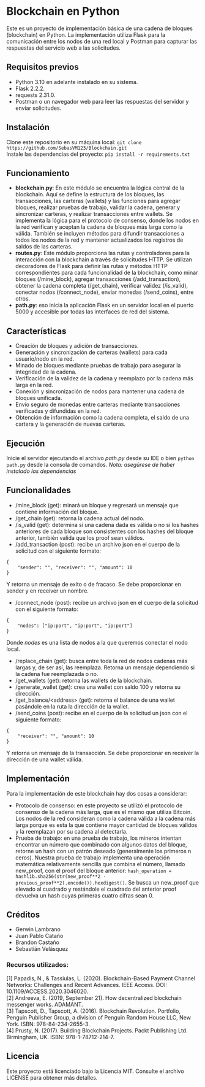 # Blockchain en Python
Este es un proyecto de implementación básica de una cadena de bloques (blockchain) en Python. La implementación utiliza Flask para la comunicación entre los nodos de una red local y Postman para capturar las respuestas del servicio web a las solicitudes. 

## Requisitos previos
* Python 3.10 en adelante instalado en su sistema.
* Flask 2.2.2.
* requests 2.31.0.
* Postman o un navegador web para leer las respuestas del servidor y enviar solicitudes.

## Instalación
Clone este repositorio en su máquina local: `git clone https://github.com/SebasVM123/Blockchain.git`  
Instale las dependencias del proyecto: `pip install -r requirements.txt`

## Funcionamiento
* **blockchain.py**: En este módulo se encuentra la lógica central de la blockchain. Aquí se define la estructura de los bloques, las transacciones, las carteras (wallets) y las funciones para agregar bloques, realizar pruebas de trabajo, validar la cadena, generar y sincronizar carteras, y realizar transacciones entre wallets. Se implementa la lógica para el protocolo de consenso, donde los nodos en la red verifican y aceptan la cadena de bloques más larga como la válida.
También se incluyen métodos para difundir transacciones a todos los nodos de la red y mantener actualizados los registros de saldos de las carteras.
* **routes.py**: Este módulo proporciona las rutas y controladores para la interacción con la blockchain a través de solicitudes HTTP. Se utilizan decoradores de Flask para definir las rutas y métodos HTTP correspondientes para cada funcionalidad de la blockchain, como minar bloques (/mine_block), agregar transacciones (/add_transaction), obtener la cadena completa (/get_chain), verificar validez (/is_valid), conectar nodos (/connect_node), enviar monedas (/send_coins), entre otros.
* **path.py**: eso inicia la aplicación Flask en un servidor local en el puerto 5000 y accesible por todas las interfaces de red del sistema.

## Características
* Creación de bloques y adición de transacciones.
* Generación y sincronización de carteras (wallets) para cada usuario/nodo en la red.
* Minado de bloques mediante pruebas de trabajo para asegurar la integridad de la cadena.
* Verificación de la validez de la cadena y reemplazo por la cadena más larga en la red.
* Conexión y sincronización de nodos para mantener una cadena de bloques unificada.
* Envío seguro de monedas entre carteras mediante transacciones verificadas y difundidas en la red.
* Obtención de información como la cadena completa, el saldo de una cartera y la generación de nuevas carteras.

## Ejecución
Inicie el servidor ejecutando el archivo *path.py* desde su IDE o bien `python path.py` desde la consola de comandos.
*Nota: asegúrese de haber instalado las dependencias*

## Funcionalidades
* /mine_block (get): minará un bloque y regresará un mensaje que contiene información del bloque.
* /get_chain (get): retorna la cadena actual del nodo.
* /is_valid (get): determina si una cadena dada es válida o no si los hashes anteriores de cada bloque son consistentes con los hashes del bloque anterior, también valida que los proof sean válidos.
* /add_transaction (post): recibe un archivo json en el cuerpo de la solicitud con el siguiente formato:
```
{
    "sender": "", "receiver": "", "amount": 10
}
```
  Y retorna un mensaje de exito o de fracaso. Se debe proporcionar en sender y en receiver un nombre.
* /connect_node (post): recibe un archivo json en el cuerpo de la solicitud con el siguiente formato:
```
{
    "nodes": ["ip:port", "ip:port", "ip:port"]
}
```
  Donde *nodes* es una lista de nodos a la que queremos conectar el nodo local.
* /replace_chain (get): busca entre toda la red de nodos cadenas más largas y, de ser así, las reemplaza. Retorna un mensaje dependiendo si la cadena fue reemplazada o no.
* /get_wallets (get): retorna las wallets de la blockchain.
* /generate_wallet (get): crea una wallet con saldo 100 y retorna su dirección.
* /get_balance/\<address> (get): retorna el balance de una wallet pasándole en la ruta la dirección de la wallet.
* /send_coins (post): recibe en el cuerpo de la solicitud un json con el siguiente formato:
```
{
    "receiver": "", "amount": 10
}
```
  Y retorna un mensaje de la transacción. Se debe proporcionar en receiver la dirección de una wallet válida.

## Implementación
Para la implementación de este blockchain hay dos cosas a considerar:
* Protocolo de consenso: en este proyecto se utilizó el protocolo de consenso de la cadena más larga, que es el mismo que utiliza Bitcoin. Los nodos de la red consideran como la cadena válida a la cadena más larga porque es esta la que contiene mayor cantidad de bloques válidos y la reemplazan por su cadena al detectarla.
* Prueba de trabajo: en una prueba de trabajo, los mineros intentan encontrar un número que combinado con algunos datos del bloque, retorne un hash con un patrón deseado (generalmente los primeros n ceros). Nuestra prueba de trabajo implementa una operación matemática relativamente sencilla que combina el número, llamado new_proof, con el proof del bloque anterior: `hash_operation = hashlib.sha256(str(new_proof**2 - previous_proof**2).encode()).hexdigest()`. Se busca un new_proof que elevado al cuadrado y restándole el cuadrado del anterior proof devuelva un hash cuyas primeras cuatro cifras sean 0.

## Créditos
* Gerwin Lambrano
* Juan Pablo Cataño
* Brandon Castaño
* Sebastián Velásquez
### Recursos utilizados:
[1] Papadis, N., & Tassiulas, L. (2020). Blockchain-Based Payment Channel Networks: Challenges and Recent Advances. IEEE Access. DOI: 10.1109/ACCESS.2020.3046020.  
[2] Andreeva, E. (2019, September 21). How decentralized blockchain messenger works. ADAMANT.  
[3] Tapscott, D., Tapscott, A. (2016). Blockchain Revolution. Portfolio, Penguin Publisher Group, a division of Penguin Random House LLC, New York. ISBN: 978-84-234-2655-3.  
[4] Prusty, N. (2017). Building Blockchain Projects. Packt Publishing Ltd. Birmingham, UK. ISBN: 978-1-78712-214-7.  

## Licencia
Este proyecto está licenciado bajo la Licencia MIT. Consulte el archivo LICENSE para obtener más detalles.

